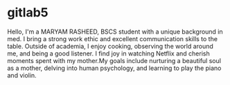 # gitlab5
Hello, I'm a MARYAM RASHEED, BSCS student with a unique background in med. I bring a strong work ethic and excellent communication skills to the table. Outside of academia, I enjoy cooking, observing the world around me, and being a good listener. I find joy in watching Netflix and cherish moments spent with my mother.My goals include nurturing a beautiful soul as a mother, delving into human psychology, and learning to play the piano and violin.

